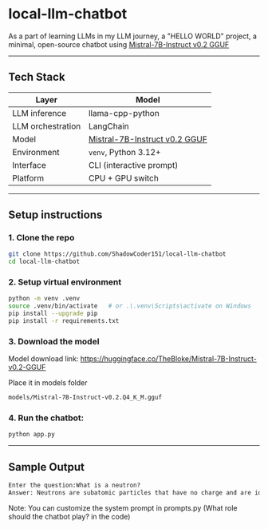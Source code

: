 # local-llm-chatbot

As a part of learning LLMs in my LLM journey, a "HELLO WORLD" project, a minimal, open-source chatbot using [Mistral-7B-Instruct v0.2 GGUF](https://huggingface.co/TheBloke/Mistral-7B-Instruct-v0.2-GGUF)

---

## Tech Stack

| Layer      | Model      |
|---------------|--------------|
| LLM inference        | llama-cpp-python       |
| LLM orchestration        | LangChain       |
| Model        | [Mistral-7B-Instruct v0.2 GGUF](https://huggingface.co/TheBloke/Mistral-7B-Instruct-v0.2-GGUF)       |
| Environment        | `venv`, Python 3.12+       |
| Interface        | CLI (interactive prompt)       |
| Platform       | CPU + GPU switch      |

---

## Setup instructions

### 1. Clone the repo

```bash
git clone https://github.com/ShadowCoder151/local-llm-chatbot
cd local-llm-chatbot
```

### 2. Setup virtual environment
```bash
python -m venv .venv
source .venv/bin/activate   # or .\.venv\Scripts\activate on Windows
pip install --upgrade pip
pip install -r requirements.txt
```

### 3. Download the model
Model download link: https://huggingface.co/TheBloke/Mistral-7B-Instruct-v0.2-GGUF

Place it in models folder
```bash
models/Mistral-7B-Instruct-v0.2.Q4_K_M.gguf
```

### 4. Run the chatbot:
```bash
python app.py
```

---

## Sample Output
```cmd
Enter the question:What is a neutron?
Answer: Neutrons are subatomic particles that have no charge and are identical to each other in terms of mass, which is approximately 1.67 x 10^-24 grams. Neutrons are fundamental constituents of the nucleus of an atom, along with protons. The number of neutrons in the nucleus of an atom determines the isotope of the element. For example, an atom of carbon-12 has 6 neutrons, while an atom of carbon-13 has 7. Neutrons are stable in the nucleus of most light and medium-mass elements, but they can be unstable in heavier nuclei and undergo a process called beta decay, transforming into a proton, an electron, and an antineutrino.
```

Note: You can customize the system prompt in prompts.py (What role should the chatbot play? in the code)

